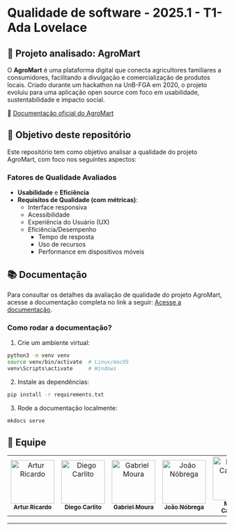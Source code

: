 # Qualidade de software - 2025.1 - T1- Ada Lovelace

## 🌱 Projeto analisado: AgroMart

O **AgroMart** é uma plataforma digital que conecta agricultores familiares a consumidores, facilitando a divulgação e comercialização de produtos locais. Criado durante um hackathon na UnB-FGA em 2020, o projeto evoluiu para uma aplicação open source com foco em usabilidade, sustentabilidade e impacto social.

🔗 [Documentação oficial do AgroMart](https://agromart.github.io/docs/)

## 🎯 Objetivo deste repositório

Este repositório tem como objetivo analisar a qualidade do projeto AgroMart, com foco nos seguintes aspectos:

### Fatores de Qualidade Avaliados

- **Usabilidade** e **Eficiência**
- **Requisitos de Qualidade (com métricas)**:
    - Interface responsiva
    - Acessibilidade
    - Experiência do Usuário (UX)
    - Eficiência/Desempenho
        - Tempo de resposta
        - Uso de recursos
        - Performance em dispositivos móveis

## 📚 Documentação

Para consultar os detalhes da avaliação de qualidade do projeto AgroMart, acesse a documentação completa no link a seguir: [Acesse a documentação](https://fcte-qualidade-de-software-1.github.io/2025-1-T01--ADA-LOVELACE/).

### Como rodar a documentação?

1. Crie um ambiente virtual:
```sh
python3 -m venv venv
source venv/bin/activate  # Linux/macOS
venv\Scripts\activate     # Windows
```

2. Instale as dependências:
```sh
pip install -r requirements.txt
```

3. Rode a documentação localmente:
```sh
mkdocs serve
```

## 👥 Equipe

<table>
  <tr>
    <td align="center">
      <a href="https://github.com/algorithmorphic">
        <img src="https://github.com/algorithmorphic.png" width="100px;" alt="Artur Ricardo"/><br />
        <sub><b>Artur Ricardo</b></sub>
      </a>
    </td>
    <td align="center">
      <a href="https://github.com/DiegoCarlito">
        <img src="https://github.com/DiegoCarlito.png" width="100px;" alt="Diego Carlito"/><br />
        <sub><b>Diego Carlito</b></sub>
      </a>
    </td>
    <td align="center">
      <a href="https://github.com/thegm445">
        <img src="https://github.com/thegm445.png" width="100px;" alt="Gabriel Moura"/><br />
        <sub><b>Gabriel Moura</b></sub>
      </a>
    </td>
    <td align="center">
      <a href="https://github.com/bot-do-jao">
        <img src="https://github.com/bot-do-jao.png" width="100px;" alt="João Nóbrega"/><br />
        <sub><b>João Nóbrega</b></sub>
      </a>
    </td>
    <td align="center">
      <a href="https://github.com/Marcosatc147">
        <img src="https://github.com/Marcosatc147.png" width="100px;" alt="Marcos Castilhos"/><br />
        <sub><b>Marcos Castilhos</b></sub>
      </a>
    </td>
    <td align="center">
      <a href="https://github.com/aqela-batata-alt">
        <img src="https://github.com/aqela-batata-alt.png" width="100px;" alt="Víctor Moreira"/><br />
        <sub><b>Víctor Moreira</b></sub>
      </a>
    </td>
  </tr>
</table>

---
